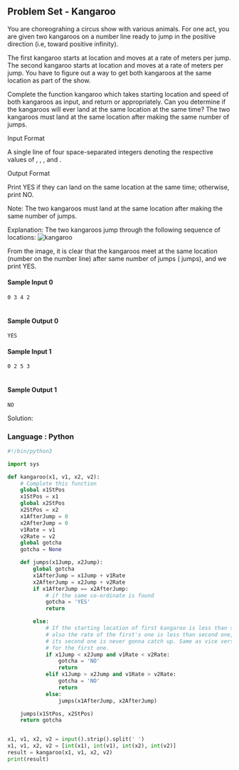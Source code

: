 

## Problem Set - Kangaroo


You are choreograhing a circus show with various animals. For one act, you are given two kangaroos on a number line ready to jump in the positive direction (i.e, toward positive infinity).

The first kangaroo starts at location  and moves at a rate of  meters per jump.
The second kangaroo starts at location  and moves at a rate of  meters per jump.
You have to figure out a way to get both kangaroos at the same location as part of the show.

Complete the function kangaroo which takes starting location and speed of both kangaroos as input, and return  or appropriately. Can you determine if the kangaroos will ever land at the same location at the same time? The two kangaroos must land at the same location after making the same number of jumps.

Input Format

A single line of four space-separated integers denoting the respective values of , , , and .


Output Format

Print YES if they can land on the same location at the same time; otherwise, print NO.

Note: The two kangaroos must land at the same location after making the same number of jumps.

Explanation:
The two kangaroos jump through the following sequence of locations:
![kangaroo](https://s3.amazonaws.com/hr-assets/0/1516005283-e74e76ff0c-kangaroo.png)

From the image, it is clear that the kangaroos meet at the same location (number  on the number line) after same number of jumps ( jumps), and we print YES.

#### Sample Input 0

```0 3 4 2```
<br></br>
#### Sample Output 0

```YES```

#### Sample Input 1

```0 2 5 3```
<br></br>
#### Sample Output 1

```NO```

Solution:
### Language : Python
```python
#!/bin/python3

import sys

def kangaroo(x1, v1, x2, v2):
    # Complete this function
    global x1StPos
    x1StPos = x1
    global x2StPos
    x2StPos = x2
    x1AfterJump = 0
    x2AfterJump = 0
    v1Rate = v1
    v2Rate = v2
    global gotcha
    gotcha = None

    def jumps(x1Jump, x2Jump):
        global gotcha
        x1AfterJump = x1Jump + v1Rate
        x2AfterJump = x2Jump + v2Rate
        if x1AfterJump == x2AfterJump:
            # if the same co-ordinate is found
            gotcha = 'YES'
            return

        else:
            # If the starting location of first kangaroo is less than second's and
            # also the rate of the first's one is less than second one, than
            # its second one is never gonna catch up. Same as vice versa 
            # for the first one.
            if x1Jump < x2Jump and v1Rate < v2Rate:
                gotcha = 'NO'
                return
            elif x1Jump > x2Jump and v1Rate > v2Rate:
                gotcha = 'NO'
                return
            else:
                jumps(x1AfterJump, x2AfterJump)

    jumps(x1StPos, x2StPos)
    return gotcha


x1, v1, x2, v2 = input().strip().split(' ')
x1, v1, x2, v2 = [int(x1), int(v1), int(x2), int(v2)]
result = kangaroo(x1, v1, x2, v2)
print(result)
```
